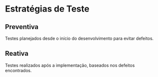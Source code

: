 # Estratégias de Teste

## Preventiva
Testes planejados desde o início do desenvolvimento para evitar defeitos.

## Reativa
Testes realizados após a implementação, baseados nos defeitos encontrados.
